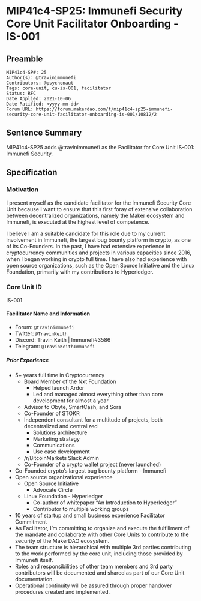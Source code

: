 # MIP41c4-SP25: Immunefi Security Core Unit Facilitator Onboarding - IS-001

## Preamble

```
MIP41c4-SP#: 25
Author(s): @travinimmunefi
Contributors: @psychonaut
Tags: core-unit, cu-is-001, facilitator
Status: RFC
Date Applied: 2021-10-06
Date Ratified: <yyyy-mm-dd>  
Forum URL: https://forum.makerdao.com/t/mip41c4-sp25-immunefi-security-core-unit-facilitator-onboarding-is-001/10812/2
```

## Sentence Summary

MIP41c4-SP25 adds @travinimmunefi as the Facilitator for Core Unit IS-001: Immunefi Security.

## Specification  
  
### Motivation

I present myself as the candidate facilitator for the Immunefi Security Core Unit because I want to ensure that this first foray of extensive collaboration between decentralized organizations, namely the Maker ecosystem and Immunefi, is executed at the highest level of competence.

I believe I am a suitable candidate for this role due to my current involvement in Immunefi, the largest bug bounty platform in crypto, as one of its Co-Founders. In the past, I have had extensive experience in cryptocurrency communities and projects in various capacities since 2016, when I began working in crypto full time. I have also had experience with open source organizations, such as the Open Source Initiative and the Linux Foundation, primarily with my contributions to Hyperledger.

### Core Unit ID

IS-001
  
#### Facilitator Name and Information

* Forum: `@travinimmunefi`
* Twitter: `@TravinKeith`
* Discord: Travin Keith | Immunefi#3586
* Telegram: `@TravinKeithImmunefi`

##### Prior Experience

* 5+ years full time in Cryptocurrency
   * Board Member of the Nxt Foundation
      * Helped launch Ardor
      * Led and managed almost everything other than core development for almost a year
   * Advisor to Obyte, SmartCash, and Sora
   * Co-Founder of STOKR
   * Independent consultant for a multitude of projects, both decentralized and centralized
      * Solutions architecture
      * Marketing strategy
      * Communications
      * Use case development
   * /r/BitcoinMarkets Slack Admin
   * Co-Founder of a crypto wallet project (never launched)
* Co-Founded crypto’s largest bug bounty platform - Immunefi
* Open source organizational experience
   * Open Source Initiative
      * Advocate Circle
   * Linux Foundation - Hyperledger
      * Co-author of whitepaper “An Introduction to Hyperledger”
      * Contributor to multiple working groups
* 10 years of startup and small business experience
Facilitator Commitment
* As Facilitator, I’m committing to organize and execute the fulfillment of the mandate and collaborate with other Core Units to contribute to the security of the MakerDAO ecosystem.
* The team structure is hierarchical with multiple 3rd parties contributing to the work performed by the core unit, including those provided by Immunefi itself.
* Roles and responsibilities of other team members and 3rd party contributors will be documented and shared as part of our Core Unit documentation.
* Operational continuity will be assured through proper handover procedures created and implemented. 